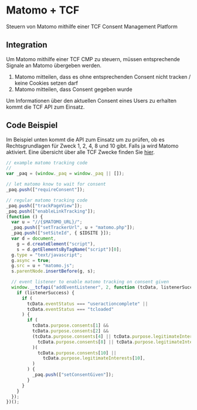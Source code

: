 # Matomo + TCF

Steuern von Matomo mithilfe einer TCF Consent Management Platform

## Integration

Um Matomo mithilfe einer TCF CMP zu steuern, müssen entsprechende
Signale an Matomo übergeben werden.

1. Matomo mitteilen, dass es ohne entsprechenden Consent nicht tracken
   / keine Cookies setzen darf
2. Matomo mitteilen, dass Consent gegeben wurde

Um Informationen über den aktuellen Consent eines Users zu erhalten
kommt die TCF API zum Einsatz.

## Code Beispiel

Im Beispiel unten kommt die API zum Einsatz um zu prüfen,
ob es Rechtsgrundlagen für Zweck 1, 2, 4, 8 und 10 gibt.
Falls ja wird Matomo aktiviert. Eine übersicht über alle TCF Zwecke finden Sie [hier](https://iabeurope.eu/iab-europe-transparency-consent-framework-policies/).

```js
// example matomo tracking code
//
var _paq = (window._paq = window._paq || []);

// let matomo know to wait for consent
_paq.push(["requireConsent"]);

// regular matomo tracking code
_paq.push(["trackPageView"]);
_paq.push(["enableLinkTracking"]);
(function () {
  var u = "//{$MATOMO_URL}/";
  _paq.push(["setTrackerUrl", u + "matomo.php"]);
  _paq.push(["setSiteId", { $IDSITE }]);
  var d = document,
    g = d.createElement("script"),
    s = d.getElementsByTagName("script")[0];
  g.type = "text/javascript";
  g.async = true;
  g.src = u + "matomo.js";
  s.parentNode.insertBefore(g, s);

  // event listener to enable matomo tracking on consent given
  window.__tcfapi("addEventListener", 2, function (tcData, listenerSuccess) {
    if (listenerSuccess) {
      if (
        tcData.eventStatus === "useractioncomplete" ||
        tcData.eventStatus === "tcloaded"
      ) {
        if (
          tcData.purpose.consents[1] &&
          tcData.purpose.consents[2] &&
          (tcData.purpose.consents[4] || tcData.purpose.legitimateInterests[4])(
            tcData.purpose.consents[8] || tcData.purpose.legitimateInterests[8],
          )(
            tcData.purpose.consents[10] ||
              tcData.purpose.legitimateInterests[10],
          )
        ) {
          _paq.push(["setConsentGiven"]);
        }
      }
    }
  });
})();
```
